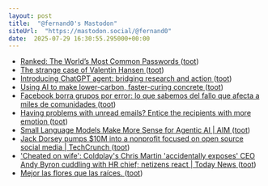 ```yaml
---
layout: post
title:  "@fernand0's Mastodon"
siteUrl:  "https://mastodon.social/@fernand0"
date:  2025-07-29 16:30:55.295000+00:00
---
```

*  [Ranked: The World’s Most Common Passwords   ](https://www.visualcapitalist.com/ranked-the-worlds-most-common-passwords/) ([toot](https://mastodon.social/@fernand0/114937472960938520))
*  [The strange case of Valentin Hansen ](https://faroutmagazine.co.uk/the-strange-case-of-valentin-hansen) ([toot](https://mastodon.social/@fernand0/114937291303096277))
*  [Introducing ChatGPT agent: bridging research and action   ](https://openai.com/index/introducing-chatgpt-agent/) ([toot](https://mastodon.social/@fernand0/114937033126888333))
*  [Using AI to make lower-carbon, faster-curing concrete ](https://engineering.fb.com/2025/07/16/data-center-engineering/ai-make-lower-carbon-faster-curing-concrete) ([toot](https://mastodon.social/@fernand0/114936257192980694))
*  [Facebook borra grupos por error: lo que sabemos del fallo que afecta a miles de comunidades ](https://wwwhatsnew.com/2025/06/28/facebook-borra-grupos-por-error-lo-que-sabemos-del-fallo-que-afecta-a-miles-de-comunidades) ([toot](https://mastodon.social/@fernand0/114935955807897781))
*  [Having problems with unread emails? Entice the recipients with more emotion   ](https://news.umich.edu/having-problems-with-unread-emails-entice-the-recipients-with-more-emotion/) ([toot](https://mastodon.social/@fernand0/114935770213302314))
*  [Small Language Models Make More Sense for Agentic AI \| AIM ](https://analyticsindiamag.com/global-tech/small-language-models-make-more-sense-for-agentic-ai) ([toot](https://mastodon.social/@fernand0/114935514197494618))
*  [Jack Dorsey pumps $10M into a nonprofit focused on open source social media \| TechCrunch ](https://techcrunch.com/2025/07/16/jack-dorsey-pumps-10m-into-a-nonprofit-focused-on-open-source-social-media) ([toot](https://mastodon.social/@fernand0/114933885762662603))
*  [&#39;Cheated on wife&#39;: Coldplay&#39;s Chris Martin &#39;accidentally exposes&#39; CEO Andy Byron cuddling with HR chief; netizens react \| Today News  ](https://www.livemint.com/news/us-news/cheated-on-wife-coldplays-chris-martin-accidentally-exposes-andy-byron-cuddling-with-hr-chief-kristin-cabot-11752761361240.html) ([toot](https://mastodon.social/@fernand0/114931971923235438))
*  [Mejor las flores que las raíces. ](https://avecesunafoto.wordpress.com/2025/07/28/mejor-las-flores-que-las-raices) ([toot](https://mastodon.social/@fernand0/114931927006067927))
